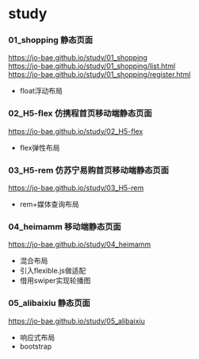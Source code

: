 # study

### 01_shopping 静态页面
https://jo-bae.github.io/study/01_shopping  
https://jo-bae.github.io/study/01_shopping/list.html  
https://jo-bae.github.io/study/01_shopping/register.html
* float浮动布局

### 02_H5-flex 仿携程首页移动端静态页面
https://jo-bae.github.io/study/02_H5-flex
* flex弹性布局

### 03_H5-rem 仿苏宁易购首页移动端静态页面
https://jo-bae.github.io/study/03_H5-rem
* rem+媒体查询布局

### 04_heimamm 移动端静态页面
https://jo-bae.github.io/study/04_heimamm
* 混合布局
* 引入flexible.js做适配
* 借用swiper实现轮播图

### 05_alibaixiu 静态页面
https://jo-bae.github.io/study/05_alibaixiu
* 响应式布局
* bootstrap
